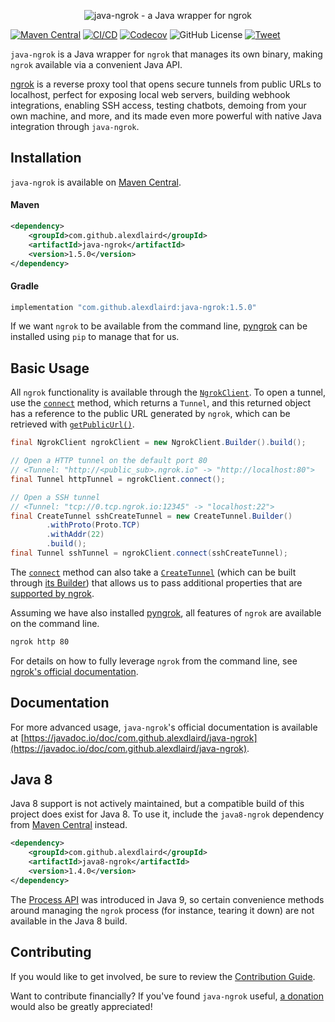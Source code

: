 <p align="center"><img alt="java-ngrok - a Java wrapper for ngrok" src="https://github.com/alexdlaird/java-ngrok/raw/main/logo.png" /></p>

[![Maven Central](https://maven-badges.herokuapp.com/maven-central/com.github.alexdlaird/java-ngrok/badge.svg)](https://maven-badges.herokuapp.com/maven-central/com.github.alexdlaird/java-ngrok/)
[![CI/CD](https://github.com/alexdlaird/java-ngrok/workflows/CI/CD/badge.svg)](https://github.com/alexdlaird/java-ngrok/actions?query=workflow%3ACI%2FCD)
[![Codecov](https://codecov.io/gh/alexdlaird/java-ngrok/branch/main/graph/badge.svg)](https://codecov.io/gh/alexdlaird/java-ngrok)
![GitHub License](https://img.shields.io/github/license/alexdlaird/java-ngrok)
[![Tweet](https://img.shields.io/twitter/url/http/shields.io.svg?style=social)](https://twitter.com/intent/tweet?text=Check+out+java-ngrok%2C+a+Java+wrapper+for+%23ngrok+that+lets+you+programmatically+open+secure+%23tunnels+to+local+web+servers%2C+build+%23webhook+integrations%2C+enable+SSH+access%2C+test+chatbots%2C+demo+from+your+own+machine%2C+and+more.%0D%0A%0D%0A&url=https://github.com/alexdlaird/java-ngrok&via=alexdlaird)

`java-ngrok` is a Java wrapper for `ngrok` that manages its own binary, making `ngrok` available via a convenient Java
API.

[ngrok](https://ngrok.com) is a reverse proxy tool that opens secure tunnels from public URLs to localhost, perfect for
exposing local web servers, building webhook integrations, enabling SSH access, testing chatbots, demoing from your own
machine, and more, and its made even more powerful with native Java integration through `java-ngrok`.

## Installation

`java-ngrok` is available
on [Maven Central](https://maven-badges.herokuapp.com/maven-central/com.github.alexdlaird/java-ngrok/).

#### Maven

```xml
<dependency>
    <groupId>com.github.alexdlaird</groupId>
    <artifactId>java-ngrok</artifactId>
    <version>1.5.0</version>
</dependency>
```

#### Gradle

```groovy
implementation "com.github.alexdlaird:java-ngrok:1.5.0"
```

If we want `ngrok` to be available from the command line, [pyngrok](https://github.com/alexdlaird/pyngrok) can be
installed using `pip` to manage that for us.

## Basic Usage

All `ngrok` functionality is available through
the [`NgrokClient`](https://javadoc.io/doc/com.github.alexdlaird/java-ngrok/latest/com/github/alexdlaird/ngrok/NgrokClient.html). To open a tunnel, use
the [`connect`](https://javadoc.io/doc/com.github.alexdlaird/java-ngrok/latest/com/github/alexdlaird/ngrok/NgrokClient.html#connect(com.github.alexdlaird.ngrok.protocol.CreateTunnel))
method, which returns a `Tunnel`, and this returned object has a reference to the public URL generated by `ngrok`, which
can be retrieved with [`getPublicUrl()`](https://javadoc.io/doc/com.github.alexdlaird/java-ngrok/latest/com/github/alexdlaird/ngrok/protocol/Tunnel.html#getPublicUrl()).

```java
final NgrokClient ngrokClient = new NgrokClient.Builder().build();

// Open a HTTP tunnel on the default port 80
// <Tunnel: "http://<public_sub>.ngrok.io" -> "http://localhost:80">
final Tunnel httpTunnel = ngrokClient.connect();

// Open a SSH tunnel
// <Tunnel: "tcp://0.tcp.ngrok.io:12345" -> "localhost:22">
final CreateTunnel sshCreateTunnel = new CreateTunnel.Builder()
        .withProto(Proto.TCP)
        .withAddr(22)
        .build();
final Tunnel sshTunnel = ngrokClient.connect(sshCreateTunnel);
```

The [`connect`](https://javadoc.io/doc/com.github.alexdlaird/java-ngrok/latest/com/github/alexdlaird/ngrok/NgrokClient.html#connect(com.github.alexdlaird.ngrok.protocol.CreateTunnel))
method can also take
a [`CreateTunnel`](https://javadoc.io/doc/com.github.alexdlaird/java-ngrok/latest/com/github/alexdlaird/ngrok/protocol/CreateTunnel.html) (which can be built
through [its Builder](https://javadoc.io/doc/com.github.alexdlaird/java-ngrok/latest/com/github/alexdlaird/ngrok/protocol/CreateTunnel.Builder.html))
that allows us to pass additional properties that are [supported by ngrok](https://ngrok.com/docs#tunnel-definitions).

Assuming we have also installed [pyngrok](https://github.com/alexdlaird/pyngrok), all features of `ngrok` are available
on the command line.

```sh
ngrok http 80
```

For details on how to fully leverage `ngrok` from the command line,
see [ngrok's official documentation](https://ngrok.com/docs).

## Documentation

For more advanced usage, `java-ngrok`'s official documentation is available
at [https://javadoc.io/doc/com.github.alexdlaird/java-ngrok](https://javadoc.io/doc/com.github.alexdlaird/java-ngrok).

## Java 8

Java 8 support is not actively maintained, but a compatible build of this project does exist for Java 8. To use it,
include the `java8-ngrok` dependency from
[Maven Central](https://maven-badges.herokuapp.com/maven-central/com.github.alexdlaird/java8-ngrok/) instead.

```xml
<dependency>
    <groupId>com.github.alexdlaird</groupId>
    <artifactId>java8-ngrok</artifactId>
    <version>1.4.0</version>
</dependency>
```

The [Process API](https://docs.oracle.com/javase/9/docs/api/java/lang/ProcessHandle.html) was introduced in Java 9, so
certain convenience methods around managing the `ngrok` process (for instance, tearing it down) are not available in
the Java 8 build.

## Contributing

If you would like to get involved, be sure to review
the [Contribution Guide](https://github.com/alexdlaird/java-ngrok/blob/main/CONTRIBUTING.md).

Want to contribute financially? If you've found `java-ngrok` useful, [a donation](https://www.paypal.me/alexdlaird)
would also be greatly appreciated!
